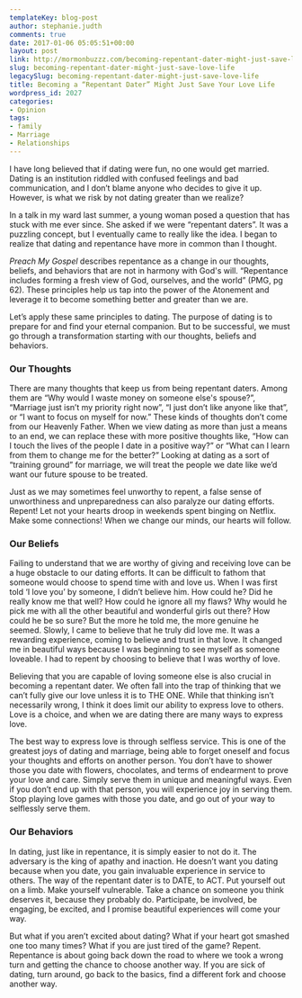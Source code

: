```yaml
---
templateKey: blog-post
author: stephanie.judth
comments: true
date: 2017-01-06 05:05:51+00:00
layout: post
link: http://mormonbuzzz.com/becoming-repentant-dater-might-just-save-love-life/
slug: becoming-repentant-dater-might-just-save-love-life
legacySlug: becoming-repentant-dater-might-just-save-love-life
title: Becoming a “Repentant Dater” Might Just Save Your Love Life
wordpress_id: 2027
categories:
- Opinion
tags:
- family
- Marriage
- Relationships
---
```


I have long believed that if dating were fun, no one would get married. Dating is an institution riddled with confused feelings and bad communication, and I don’t blame anyone who decides to give it up. However, is what we risk by not dating greater than we realize?

In a talk in my ward last summer, a young woman posed a question that has stuck with me ever since. She asked if we were “repentant daters”. It was a puzzling concept, but I eventually came to really like the idea. I began to realize that dating and repentance have more in common than I thought.

_Preach My Gospel_ describes repentance as a change in our thoughts, beliefs, and behaviors that are not in harmony with God's will. “Repentance includes forming a fresh view of God, ourselves, and the world” (PMG, pg 62). These principles help us tap into the power of the Atonement and leverage it to become something better and greater than we are.

Let’s apply these same principles to dating. The purpose of dating is to prepare for and find your eternal companion. But to be successful, we must go through a transformation starting with our thoughts, beliefs and behaviors.


### Our Thoughts


There are many thoughts that keep us from being repentant daters. Among them are “Why would I waste money on someone else's spouse?”, “Marriage just isn’t my priority right now”, “I just don’t like anyone like that”, or “I want to focus on myself for now.” These kinds of thoughts don’t come from our Heavenly Father. When we view dating as more than just a means to an end, we can replace these with more positive thoughts like, “How can I touch the lives of the people I date in a positive way?” or “What can I learn from them to change me for the better?” Looking at dating as a sort of “training ground” for marriage, we will treat the people we date like we’d want our future spouse to be treated.

Just as we may sometimes feel unworthy to repent, a false sense of unworthiness and unpreparedness can also paralyze our dating efforts. Repent! Let not your hearts droop in weekends spent binging on Netflix. Make some connections! When we change our minds, our hearts will follow.


### Our Beliefs


Failing to understand that we are worthy of giving and receiving love can be a huge obstacle to our dating efforts. It can be difficult to fathom that someone would choose to spend time with and love us. When I was first told ‘I love you’ by someone, I didn’t believe him. How could he? Did he really know me that well? How could he ignore all my flaws? Why would he pick me with all the other beautiful and wonderful girls out there? How could he be so sure? But the more he told me, the more genuine he seemed. Slowly, I came to believe that he truly did love me. It was a rewarding experience, coming to believe and trust in that love. It changed me in beautiful ways because I was beginning to see myself as someone loveable. I had to repent by choosing to believe that I was worthy of love.

Believing that you are capable of loving someone else is also crucial in becoming a repentant dater. We often fall into the trap of thinking that we can’t fully give our love unless it is to THE ONE. While that thinking isn’t necessarily wrong, I think it does limit our ability to express love to others. Love is a choice, and when we are dating there are many ways to express love.

The best way to express love is through selfless service. This is one of the greatest joys of dating and marriage, being able to forget oneself and focus your thoughts and efforts on another person. You don’t have to shower those you date with flowers, chocolates, and terms of endearment to prove your love and care. Simply serve them in unique and meaningful ways. Even if you don’t end up with that person, you will experience joy in serving them. Stop playing love games with those you date, and go out of your way to selflessly serve them.


### Our Behaviors


In dating, just like in repentance, it is simply easier to not do it. The adversary is the king of apathy and inaction. He doesn’t want you dating because when you date, you gain invaluable experience in service to others. The way of the repentant dater is to DATE, to ACT. Put yourself out on a limb. Make yourself vulnerable. Take a chance on someone you think deserves it, because they probably do. Participate, be involved, be engaging, be excited, and I promise beautiful experiences will come your way.

But what if you aren’t excited about dating? What if your heart got smashed one too many times? What if you are just tired of the game? Repent. Repentance is about going back down the road to where we took a wrong turn and getting the chance to choose another way. If you are sick of dating, turn around, go back to the basics, find a different fork and choose another way.
